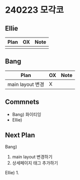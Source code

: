 # 240223 모각코

## Ellie

| Plan 	| OX 	| Note 	|
|------	|----	|------	|
|   |    |      	|


## Bang

| Plan 	| OX 	| Note 	|
|------	|----	|------	|
| main layout 변경 |  X  |      |


## Commnets

 - Bang)  화이티잉
 - Ellie) 
 
## Next Plan
 Bang)
 1.  main layout 변경하기
 2.  상세페이지 태그 추가하기
 
 Ellie)
 1.
